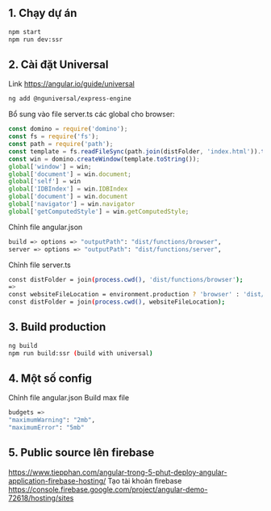 ## 1. Chạy dự án
  
  ```bash
  npm start
  npm run dev:ssr
  ```
  
## 2. Cài đặt Universal
  
  Link <https://angular.io/guide/universal>
  ```bash
  ng add @nguniversal/express-engine
  ```

  Bổ sung vào file server.ts các global cho browser: 
  ```javascript
  const domino = require('domino');
  const fs = require('fs');
  const path = require('path');
  const template = fs.readFileSync(path.join(distFolder, 'index.html')).toString();
  const win = domino.createWindow(template.toString());
  global['window'] = win;
  global['document'] = win.document;
  global['self'] = win
  global['IDBIndex'] = win.IDBIndex
  global['document'] = win.document
  global['navigator'] = win.navigator
  global['getComputedStyle'] = win.getComputedStyle;
  ```
  Chỉnh file angular.json
  ```bash
  build => options => "outputPath": "dist/functions/browser",
  server => options => "outputPath": "dist/functions/server",
  ```
  Chỉnh file server.ts
  ```bash
  const distFolder = join(process.cwd(), 'dist/functions/browser');
  =>
  const websiteFileLocation = environment.production ? 'browser' : 'dist/functions/browser';
  const distFolder = join(process.cwd(), websiteFileLocation);
  ```
## 3. Build production
  ```bash
  ng build
  npm run build:ssr (build with universal)
  ```
## 4. Một số config
  Chỉnh file angular.json
  Build max file
  ```bash
  budgets => 
  "maximumWarning": "2mb",
  "maximumError": "5mb"
  ```
  ## 5. Public source lên firebase
  https://www.tiepphan.com/angular-trong-5-phut-deploy-angular-application-firebase-hosting/
  Tạo tài khoản firebase 
  https://console.firebase.google.com/project/angular-demo-72618/hosting/sites

